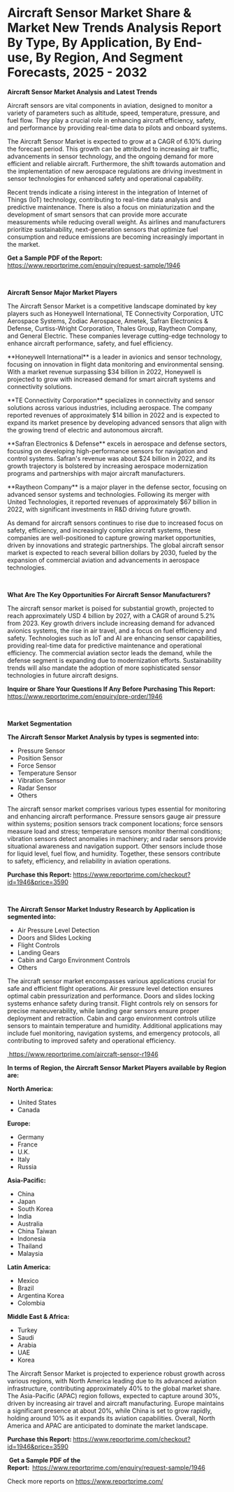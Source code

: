<p><h1>Aircraft Sensor Market Share & Market New Trends Analysis Report By Type, By Application, By End-use, By Region, And Segment Forecasts, 2025 - 2032</h1></p><p><strong>Aircraft Sensor Market Analysis and Latest Trends</strong></p>
<p><p>Aircraft sensors are vital components in aviation, designed to monitor a variety of parameters such as altitude, speed, temperature, pressure, and fuel flow. They play a crucial role in enhancing aircraft efficiency, safety, and performance by providing real-time data to pilots and onboard systems.</p><p>The Aircraft Sensor Market is expected to grow at a CAGR of 6.10% during the forecast period. This growth can be attributed to increasing air traffic, advancements in sensor technology, and the ongoing demand for more efficient and reliable aircraft. Furthermore, the shift towards automation and the implementation of new aerospace regulations are driving investment in sensor technologies for enhanced safety and operational capability.</p><p>Recent trends indicate a rising interest in the integration of Internet of Things (IoT) technology, contributing to real-time data analysis and predictive maintenance. There is also a focus on miniaturization and the development of smart sensors that can provide more accurate measurements while reducing overall weight. As airlines and manufacturers prioritize sustainability, next-generation sensors that optimize fuel consumption and reduce emissions are becoming increasingly important in the market.</p></p>
<p><strong>Get a Sample PDF of the Report:&nbsp;</strong> <a href="https://www.reportprime.com/enquiry/request-sample/1946?utm_campaign=3005&utm_medium=2&utm_source=Github&utm_content=ia&utm_term=18032025&utm_id=aircraft-sensor">https://www.reportprime.com/enquiry/request-sample/1946</a></p>
<p>&nbsp;</p>
<p><strong>Aircraft Sensor Major Market Players</strong></p>
<p><p>The Aircraft Sensor Market is a competitive landscape dominated by key players such as Honeywell International, TE Connectivity Corporation, UTC Aerospace Systems, Zodiac Aerospace, Ametek, Safran Electronics & Defense, Curtiss-Wright Corporation, Thales Group, Raytheon Company, and General Electric. These companies leverage cutting-edge technology to enhance aircraft performance, safety, and fuel efficiency.</p><p>**Honeywell International** is a leader in avionics and sensor technology, focusing on innovation in flight data monitoring and environmental sensing. With a market revenue surpassing $34 billion in 2022, Honeywell is projected to grow with increased demand for smart aircraft systems and connectivity solutions.</p><p>**TE Connectivity Corporation** specializes in connectivity and sensor solutions across various industries, including aerospace. The company reported revenues of approximately $14 billion in 2022 and is expected to expand its market presence by developing advanced sensors that align with the growing trend of electric and autonomous aircraft.</p><p>**Safran Electronics & Defense** excels in aerospace and defense sectors, focusing on developing high-performance sensors for navigation and control systems. Safran's revenue was about $24 billion in 2022, and its growth trajectory is bolstered by increasing aerospace modernization programs and partnerships with major aircraft manufacturers.</p><p>**Raytheon Company** is a major player in the defense sector, focusing on advanced sensor systems and technologies. Following its merger with United Technologies, it reported revenues of approximately $67 billion in 2022, with significant investments in R&D driving future growth.</p><p>As demand for aircraft sensors continues to rise due to increased focus on safety, efficiency, and increasingly complex aircraft systems, these companies are well-positioned to capture growing market opportunities, driven by innovations and strategic partnerships. The global aircraft sensor market is expected to reach several billion dollars by 2030, fueled by the expansion of commercial aviation and advancements in aerospace technologies.</p></p>
<p>&nbsp;</p>
<p><strong>What Are The Key Opportunities For Aircraft Sensor Manufacturers?</strong></p>
<p><p>The aircraft sensor market is poised for substantial growth, projected to reach approximately USD 4 billion by 2027, with a CAGR of around 5.2% from 2023. Key growth drivers include increasing demand for advanced avionics systems, the rise in air travel, and a focus on fuel efficiency and safety. Technologies such as IoT and AI are enhancing sensor capabilities, providing real-time data for predictive maintenance and operational efficiency. The commercial aviation sector leads the demand, while the defense segment is expanding due to modernization efforts. Sustainability trends will also mandate the adoption of more sophisticated sensor technologies in future aircraft designs.</p></p>
<p><strong>Inquire or Share Your Questions If Any Before Purchasing This Report:</strong> <a href="https://www.reportprime.com/enquiry/pre-order/1946?utm_campaign=3005&utm_medium=2&utm_source=Github&utm_content=ia&utm_term=18032025&utm_id=aircraft-sensor">https://www.reportprime.com/enquiry/pre-order/1946</a></p>
<p>&nbsp;</p>
<p><strong>Market Segmentation</strong></p>
<p><strong>The Aircraft Sensor Market Analysis by types is segmented into:</strong></p>
<p><ul><li>Pressure Sensor</li><li>Position Sensor</li><li>Force Sensor</li><li>Temperature Sensor</li><li>Vibration Sensor</li><li>Radar Sensor</li><li>Others</li></ul></p>
<p><p>The aircraft sensor market comprises various types essential for monitoring and enhancing aircraft performance. Pressure sensors gauge air pressure within systems; position sensors track component locations; force sensors measure load and stress; temperature sensors monitor thermal conditions; vibration sensors detect anomalies in machinery; and radar sensors provide situational awareness and navigation support. Other sensors include those for liquid level, fuel flow, and humidity. Together, these sensors contribute to safety, efficiency, and reliability in aviation operations.</p></p>
<p><strong>Purchase this Report:&nbsp;</strong><a href="https://www.reportprime.com/checkout?id=1946&price=3590&utm_campaign=3005&utm_medium=2&utm_source=Github&utm_content=ia&utm_term=18032025&utm_id=aircraft-sensor">https://www.reportprime.com/checkout?id=1946&price=3590</a></p>
<p>&nbsp;</p>
<p><strong>The Aircraft Sensor Market Industry Research by Application is segmented into:</strong></p>
<p><ul><li>Air Pressure Level Detection</li><li>Doors and Slides Locking</li><li>Flight Controls</li><li>Landing Gears</li><li>Cabin and Cargo Environment Controls</li><li>Others</li></ul></p>
<p><p>The aircraft sensor market encompasses various applications crucial for safe and efficient flight operations. Air pressure level detection ensures optimal cabin pressurization and performance. Doors and slides locking systems enhance safety during transit. Flight controls rely on sensors for precise maneuverability, while landing gear sensors ensure proper deployment and retraction. Cabin and cargo environment controls utilize sensors to maintain temperature and humidity. Additional applications may include fuel monitoring, navigation systems, and emergency protocols, all contributing to improved safety and operational efficiency.</p></p>
<p><a href="https://www.reportprime.com/aircraft-sensor-r1946?utm_campaign=3005&utm_medium=2&utm_source=Github&utm_content=ia&utm_term=18032025&utm_id=aircraft-sensor">&nbsp;https://www.reportprime.com/aircraft-sensor-r1946</a></p>
<p><strong>In terms of Region, the Aircraft Sensor Market Players available by Region are:</strong></p>
<p>
    <p> <strong> North America: </strong>
        <ul>
            <li>United States</li>
            <li>Canada</li>
        </ul>
        </p> 
    <p> <strong> Europe: </strong>
        <ul>
            <li>Germany</li>
            <li>France</li>
            <li>U.K.</li>
            <li>Italy</li>
            <li>Russia</li>
        </ul>
        </p> 
    <p> <strong> Asia-Pacific: </strong>
        <ul>
            <li>China</li>
            <li>Japan</li>
            <li>South Korea</li>
            <li>India</li>
            <li>Australia</li>
            <li>China Taiwan</li>
            <li>Indonesia</li>
            <li>Thailand</li>
            <li>Malaysia</li>
        </ul>
        </p> 
    <p> <strong> Latin America: </strong>
        <ul>
            <li>Mexico</li>
            <li>Brazil</li>
            <li>Argentina Korea</li>
            <li>Colombia</li>
        </ul>
        </p> 
    <p> <strong> Middle East & Africa: </strong>
        <ul>
            <li>Turkey</li>
            <li>Saudi</li>
            <li>Arabia</li>
            <li>UAE</li>
            <li>Korea</li>
        </ul>
    </p>
    </p>
<p><p>The Aircraft Sensor Market is projected to experience robust growth across various regions, with North America leading due to its advanced aviation infrastructure, contributing approximately 40% to the global market share. The Asia-Pacific (APAC) region follows, expected to capture around 30%, driven by increasing air travel and aircraft manufacturing. Europe maintains a significant presence at about 20%, while China is set to grow rapidly, holding around 10% as it expands its aviation capabilities. Overall, North America and APAC are anticipated to dominate the market landscape.</p></p>
<p><strong>Purchase this Report: </strong><a href="https://www.reportprime.com/checkout?id=1946&price=3590&utm_campaign=3005&utm_medium=2&utm_source=Github&utm_content=ia&utm_term=18032025&utm_id=aircraft-sensor">https://www.reportprime.com/checkout?id=1946&price=3590</a></p>
<p>&nbsp;<strong>Get a Sample PDF of the Report:&nbsp;&nbsp;</strong><a href="https://www.reportprime.com/enquiry/request-sample/1946?utm_campaign=3005&utm_medium=2&utm_source=Github&utm_content=ia&utm_term=18032025&utm_id=aircraft-sensor">https://www.reportprime.com/enquiry/request-sample/1946</a></p>
<p><strong></strong></p>
<p>Check more reports on <a href="https://www.reportprime.com/?utm_campaign=3005&utm_medium=2&utm_source=Github&utm_content=ia&utm_term=18032025&utm_id=aircraft-sensor">https://www.reportprime.com/</a></p>